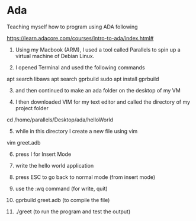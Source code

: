 # Ada
Teaching myself how to program using ADA following 

https://learn.adacore.com/courses/intro-to-ada/index.html#

1. Using my Macbook (ARM), I used a tool called Parallels to spin up a virtual machine of Debian Linux.

2. I opened Terminal and used the following commands

apt search libaws
apt search gprbuild
sudo apt install gprbuild

3. and then continued to make an ada folder on the desktop of my VM

4. I then downloaded VIM for my text editor and called the directory of my project folder

cd /home/parallels/Desktop/ada/helloWorld

5. while in this directory I create a new file using vim

vim greet.adb

6. press I for Insert Mode

7. write the hello world application

8. press ESC to go back to normal mode (from insert mode)

9. use the :wq command (for write, quit)

10. gprbuild greet.adb (to compile the file)

11. ./greet (to run the program and test the output)
